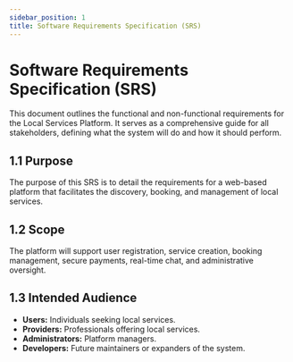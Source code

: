 ```yaml
---
sidebar_position: 1
title: Software Requirements Specification (SRS)
---
```


# Software Requirements Specification (SRS)

This document outlines the functional and non-functional requirements for the Local Services Platform. It serves as a comprehensive guide for all stakeholders, defining what the system will do and how it should perform.

## 1.1 Purpose
The purpose of this SRS is to detail the requirements for a web-based platform that facilitates the discovery, booking, and management of local services.

## 1.2 Scope
The platform will support user registration, service creation, booking management, secure payments, real-time chat, and administrative oversight.

## 1.3 Intended Audience
-   **Users:** Individuals seeking local services.
-   **Providers:** Professionals offering local services.
-   **Administrators:** Platform managers.
-   **Developers:** Future maintainers or expanders of the system.

